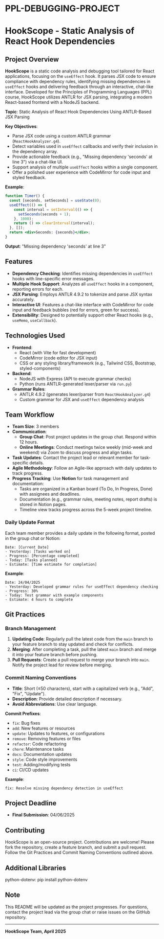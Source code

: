 # PPL-DEBUGGING-PROJECT

# HookScope - Static Analysis of React Hook Dependencies

## Project Overview

**HookScope** is a static code analysis and debugging tool tailored for React applications, focusing on the `useEffect` hook. It parses JSX code to ensure compliance with dependency rules, identifying missing dependencies in `useEffect` hooks and delivering feedback through an interactive, chat-like interface. Developed for the Principles of Programming Languages (PPL) course, HookScope utilizes ANTLR for JSX parsing, integrating a modern React-based frontend with a NodeJS backend.

**Topic**: Static Analysis of React Hook Dependencies Using ANTLR-Based JSX Parsing

**Key Objectives**:

- Parse JSX code using a custom ANTLR grammar (`ReactHookAnalyzer.g4`).
- Detect variables used in `useEffect` callbacks and verify their inclusion in the dependency array.
- Provide actionable feedback (e.g., "Missing dependency 'seconds' at line 3") via a chat-like UI.
- Support analysis of multiple `useEffect` hooks within a single component.
- Offer a polished user experience with CodeMirror for code input and styled feedback.

**Example**:

```jsx
function Timer() {
  const [seconds, setSeconds] = useState(0);
  useEffect(() => {
    const interval = setInterval(() => {
      setSeconds(seconds + 1);
    }, 1000);
    return () => clearInterval(interval);
  }, []);
  return <div>Seconds: {seconds}</div>;
}
```

**Output**: "Missing dependency 'seconds' at line 3"

## Features

- **Dependency Checking**: Identifies missing dependencies in `useEffect` hooks with line-specific error messages.
- **Multiple Hook Support**: Analyzes all `useEffect` hooks in a component, reporting errors for each.
- **JSX Parsing**: Employs ANTLR 4.9.2 to tokenize and parse JSX syntax accurately.
- **Interactive UI**: Features a chat-like interface with CodeMirror for code input and feedback bubbles (red for errors, green for success).
- **Extensibility**: Designed to potentially support other React hooks (e.g., `useMemo`, `useCallback`).

## Technologies Used

- **Frontend**:
  - React (with Vite for fast development)
  - CodeMirror (code editor for JSX input)
  - CSS or any styling library/framework (e.g., Tailwind CSS, Bootstrap, styled-components)
- **Backend**:
  - NodeJS with Express (API to execute grammar checks)
  - Python (runs ANTLR-generated lexer/parser via `run.py`)
- **Grammar Rules**:
  - ANTLR 4.9.2 (generates lexer/parser from `ReactHookAnalyzer.g4`)
  - Custom grammar for JSX and `useEffect` dependency analysis

## Team Workflow

- **Team Size**: 3 members
- **Communication**:
  - **Group Chat**: Post project updates in the group chat. Respond within 12 hours.
  - **Online Meetings**: Conduct meetings twice weekly (mid-week and weekend) via Zoom to discuss progress and align tasks.
- **Task Updates**: Contact the project lead or relevant member for task-specific details.
- **Agile Methodology**: Follow an Agile-like approach with daily updates to track progress.
- **Progress Tracking**: Use **Notion** for task management and documentation:
  - Tasks are organized in a Kanban board (To Do, In Progress, Done) with assignees and deadlines.
  - Documentation (e.g., grammar rules, meeting notes, report drafts) is stored in Notion pages.
  - Timeline view tracks progress across the 5-week project timeline.

### Daily Update Format

Each team member provides a daily update in the following format, posted in the group chat or Notion:

```
Date: [Current Date]
- Yesterday: [Tasks worked on]
- Progress: [Percentage completed]
- Today: [Tasks planned]
- Estimate: [Time estimate for completion]
```

**Example**:

```
Date: 24/04/2025
- Yesterday: Developed grammar rules for useEffect dependency checking
- Progress: 30%
- Today: Test grammar with example components
- Estimate: 4 hours to complete
```

## Git Practices

### Branch Management

1. **Updating Code**: Regularly pull the latest code from the `main` branch to your feature branch to stay updated and check for conflicts.
2. **Merging**: After completing a task, pull the latest `main` branch and merge it into your feature branch before pushing.
3. **Pull Requests**: Create a pull request to merge your branch into `main`. Notify the project lead for review before merging.

### Commit Naming Conventions

- **Title**: Short (≤50 characters), start with a capitalized verb (e.g., "Add", "Fix", "Update").
- **Description**: Provide detailed description if necessary.
- **Avoid Abbreviations**: Use clear language.

**Commit Prefixes**:

- `fix`: Bug fixes
- `add`: New features or resources
- `update`: Updates to features, or configurations
- `remove`: Removing features or files
- `refactor`: Code refactoring
- `chore`: Maintenance tasks
- `docs`: Documentation updates
- `style`: Code style improvements
- `test`: Adding/modifying tests
- `ci`: CI/CD updates

**Example**:

```
fix: Resolve missing dependency detection in useEffect
```

## Project Deadline

- **Final Submission**: 04/06/2025

## Contributing

HookScope is an open-source project. Contributions are welcome! Please fork the repository, create a feature branch, and submit a pull request. Follow the Git Practices and Commit Naming Conventions outlined above.

## Additional Libraries

python-dotenv: pip install python-dotenv

## Note

This README will be updated as the project progresses. For questions, contact the project lead via the group chat or raise issues on the GitHub repository.

---

**HookScope Team, April 2025**
